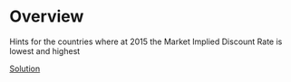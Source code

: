 
# Overview 

Hints for the countries  where at 2015 the Market Implied Discount Rate is lowest and highest 

<a href="https://docs.google.com/document/d/1azDfo6h86LpMT2X07sx3PcWndWPeD8dMZDku9TGKw10/edit#" target="_blank">Solution</a>















